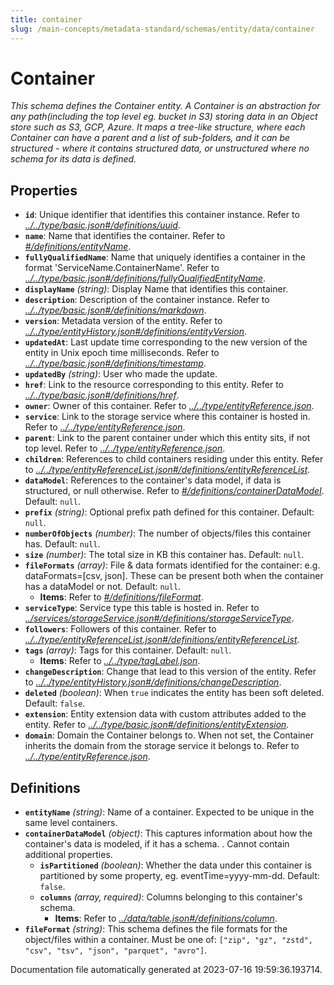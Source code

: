 ```yaml
---
title: container
slug: /main-concepts/metadata-standard/schemas/entity/data/container
---
```


# Container

*This schema defines the Container entity. A Container is an abstraction for any path(including the top level eg. bucket in S3) storing data in an Object store such as S3, GCP, Azure. It maps a tree-like structure, where each Container can have a parent and a list of sub-folders, and it can be structured - where it contains structured data, or unstructured where no schema for its data is defined.*

## Properties

- **`id`**: Unique identifier that identifies this container instance. Refer to *[../../type/basic.json#/definitions/uuid](#/../type/basic.json#/definitions/uuid)*.
- **`name`**: Name that identifies the container. Refer to *[#/definitions/entityName](#definitions/entityName)*.
- **`fullyQualifiedName`**: Name that uniquely identifies a container in the format 'ServiceName.ContainerName'. Refer to *[../../type/basic.json#/definitions/fullyQualifiedEntityName](#/../type/basic.json#/definitions/fullyQualifiedEntityName)*.
- **`displayName`** *(string)*: Display Name that identifies this container.
- **`description`**: Description of the container instance. Refer to *[../../type/basic.json#/definitions/markdown](#/../type/basic.json#/definitions/markdown)*.
- **`version`**: Metadata version of the entity. Refer to *[../../type/entityHistory.json#/definitions/entityVersion](#/../type/entityHistory.json#/definitions/entityVersion)*.
- **`updatedAt`**: Last update time corresponding to the new version of the entity in Unix epoch time milliseconds. Refer to *[../../type/basic.json#/definitions/timestamp](#/../type/basic.json#/definitions/timestamp)*.
- **`updatedBy`** *(string)*: User who made the update.
- **`href`**: Link to the resource corresponding to this entity. Refer to *[../../type/basic.json#/definitions/href](#/../type/basic.json#/definitions/href)*.
- **`owner`**: Owner of this container. Refer to *[../../type/entityReference.json](#/../type/entityReference.json)*.
- **`service`**: Link to the storage service where this container is hosted in. Refer to *[../../type/entityReference.json](#/../type/entityReference.json)*.
- **`parent`**: Link to the parent container under which this entity sits, if not top level. Refer to *[../../type/entityReference.json](#/../type/entityReference.json)*.
- **`children`**: References to child containers residing under this entity. Refer to *[../../type/entityReferenceList.json#/definitions/entityReferenceList](#/../type/entityReferenceList.json#/definitions/entityReferenceList)*.
- **`dataModel`**: References to the container's data model, if data is structured, or null otherwise. Refer to *[#/definitions/containerDataModel](#definitions/containerDataModel)*. Default: `null`.
- **`prefix`** *(string)*: Optional prefix path defined for this container. Default: `null`.
- **`numberOfObjects`** *(number)*: The number of objects/files this container has. Default: `null`.
- **`size`** *(number)*: The total size in KB this container has. Default: `null`.
- **`fileFormats`** *(array)*: File & data formats identified for the container:  e.g. dataFormats=[csv, json]. These can be present both when the container has a dataModel or not. Default: `null`.
  - **Items**: Refer to *[#/definitions/fileFormat](#definitions/fileFormat)*.
- **`serviceType`**: Service type this table is hosted in. Refer to *[../services/storageService.json#/definitions/storageServiceType](#/services/storageService.json#/definitions/storageServiceType)*.
- **`followers`**: Followers of this container. Refer to *[../../type/entityReferenceList.json#/definitions/entityReferenceList](#/../type/entityReferenceList.json#/definitions/entityReferenceList)*.
- **`tags`** *(array)*: Tags for this container. Default: `null`.
  - **Items**: Refer to *[../../type/tagLabel.json](#/../type/tagLabel.json)*.
- **`changeDescription`**: Change that lead to this version of the entity. Refer to *[../../type/entityHistory.json#/definitions/changeDescription](#/../type/entityHistory.json#/definitions/changeDescription)*.
- **`deleted`** *(boolean)*: When `true` indicates the entity has been soft deleted. Default: `false`.
- **`extension`**: Entity extension data with custom attributes added to the entity. Refer to *[../../type/basic.json#/definitions/entityExtension](#/../type/basic.json#/definitions/entityExtension)*.
- **`domain`**: Domain the Container belongs to. When not set, the Container inherits the domain from the storage service it belongs to. Refer to *[../../type/entityReference.json](#/../type/entityReference.json)*.
## Definitions

- <a id="definitions/entityName"></a>**`entityName`** *(string)*: Name of a container. Expected to be unique in the same level containers.
- <a id="definitions/containerDataModel"></a>**`containerDataModel`** *(object)*: This captures information about how the container's data is modeled, if it has a schema. . Cannot contain additional properties.
  - **`isPartitioned`** *(boolean)*: Whether the data under this container is partitioned by some property, eg. eventTime=yyyy-mm-dd. Default: `false`.
  - **`columns`** *(array, required)*: Columns belonging to this container's schema.
    - **Items**: Refer to *[../data/table.json#/definitions/column](#/data/table.json#/definitions/column)*.
- <a id="definitions/fileFormat"></a>**`fileFormat`** *(string)*: This schema defines the file formats for the object/files within a container. Must be one of: `["zip", "gz", "zstd", "csv", "tsv", "json", "parquet", "avro"]`.


Documentation file automatically generated at 2023-07-16 19:59:36.193714.
